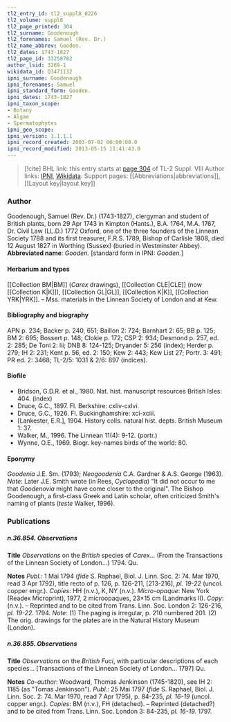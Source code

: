 ```yaml
---
tl2_entry_id: tl2_suppl8_0226
tl2_volume: suppl8
tl2_page_printed: 304
tl2_surname: Goodenough
tl2_forenames: Samuel (Rev. Dr.)
tl2_name_abbrev: Gooden.
tl2_dates: 1743-1827
tl2_page_id: 33258782
author_lsid: 3269-1
wikidata_id: Q3471132
ipni_surname: Goodenough
ipni_forenames: Samuel
ipni_standard_form: Gooden.
ipni_dates: 1743-1827
ipni_taxon_scope: 
- Botany
- Algae
- Spermatophytes
ipni_geo_scope: 
ipni_version: 1.1.1.1
ipni_record_created: 2003-07-02 00:00:00.0
ipni_record_modified: 2013-05-15 11:41:43.0
---
```


> [!cite] BHL link: this entry starts at [page 304](https://www.biodiversitylibrary.org/page/33258782) of TL-2 Suppl. VIII
> Author links: [IPNI](https://www.ipni.org/a/3269-1), [Wikidata](https://www.wikidata.org/wiki/Q3471132). Support pages: [[Abbreviations|abbreviations]], [[Layout key|layout key]]

### Author

Goodenough, Samuel (Rev. Dr.) (1743-1827), clergyman and student of British plants, born 29 Apr 1743 in Kimpton (Hants.), B.A. 1764, M.A. 1767, Dr. Civil Law (LL.D.) 1772 Oxford, one of the three founders of the Linnean Society 1788 and its first treasurer, F.R.S. 1789, Bishop of Carlisle 1808, died 12 August 1827 in Worthing (Sussex) (buried in Westminster Abbey). 
**Abbreviated name**: *Gooden.* \[standard form in IPNI: *Gooden.*\]

#### Herbarium and types

[[Collection BM|BM]] (*Carex* drawings), [[Collection CLE|CLE]] (now [[Collection K|K]]), [[Collection GL|GL]], [[Collection K|K]], [[Collection YRK|YRK]]. – Mss. materials in the Linnean Society of London and at Kew.

#### Bibliography and biography

APN p. 234; Backer p. 240, 651; Baillon 2: 724; Barnhart 2: 65; BB p. 125; BM 2: 695; Bossert p. 148; Clokie p. 172; CSP 2: 934; Desmond p. 257, ed. 2: 285; De Toni 2: lii; DNB 8: 124-125; Dryander 5: 256 (index); Herder p. 279; IH 2: 231; Kent p. 56, ed. 2: 150; Kew 2: 443; Kew List 27; Portr. 3: 491; PR ed. 2: 3468; TL-2/5: 1031 & 2/6: 897 (indices).

#### Biofile

- Bridson, G.D.R. et al., 1980. Nat. hist. manuscript resources British Isles: 404. (index)
- Druce, G.C., 1897. Fl. Berkshire: cxliv-cxlvi.
- Druce, G.C., 1926. Fl. Buckinghamshire: xci-xciii.
- \[Lankester, E.R.\], 1904. History colls. natural hist. depts. British Museum 1: 37.
- Walker, M., 1996. The Linnean 11(4): 9-12. (portr.)
- Wynne, O.E., 1969. Biogr. key-names birds of the world: 80.

#### Eponymy

*Goodenia* J.E. Sm. (1793); *Neogoodenia* C.A. Gardner & A.S. George (1963). *Note*: Later J.E. Smith wrote (in Rees, *Cyclopedia*) "It did not occur to me that *Goodenovia* might have come closer to the original". The Bishop Goodenough, a first-class Greek and Latin scholar, often criticized Smith's naming of plants (*teste* Walker, 1996).

### Publications

##### n.36.854. Observations

**Title**
*Observations* on the *British* species of *Carex*... (From the Transactions of the Linnean Society of London...) 1794. Qu.

**Notes**
*Publ*.: 1 Mai 1794 (*fide* S. Raphael, Biol. J. Linn. Soc. 2: 74. Mar 1970, read 3 Apr 1792), title recto of p. 126, p. 126-211, \[213-216\], *pl. 19-22* (uncol. copper engr.). *Copies*: HH (n.v.), K, NY (n.v.). *Micro-opaque*: New York (Readex Microprint), 1977, 2 microopaques, 23×15 cm (Landmarks II). *Copy*: (n.v.). – Reprinted and to be cited from Trans. Linn. Soc. London 2: 126-216, *pl. 19-22.* 1794.
*Note*: (1) The paging is irregular, p. 210 numbered 201. (2) The orig. drawings for the plates are in the Natural History Museum (London).

##### n.36.855. Observations

**Title**
*Observations* on the *British Fuci*, with particular descriptions of each species... \[Transactions of the Linnean Society of London... 1797\] Qu.

**Notes**
*Co-author*: Woodward, Thomas Jenkinson (1745-1820), see IH 2: 1185 (as "Tomas Jenkinson").
*Publ*.: 25 Mai 1797 (*fide* S. Raphael, Biol. J. Linn. Soc. 2: 74. Mar 1970, read 7 Apr 1795), p. 84-235, *pl. 16-19* (uncol. copper engr.). *Copies*: BM (n.v.), FH (detached). – Reprinted (detached?) and to be cited from Trans. Linn. Soc. London 3: 84-235, *pl. 16-19.* 1797.

